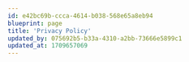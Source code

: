 ```yaml
---
id: e42bc69b-ccca-4614-b038-568e65a8eb94
blueprint: page
title: 'Privacy Policy'
updated_by: 075692b5-b33a-4310-a2bb-73666e5899c1
updated_at: 1709657069
---
```

